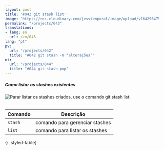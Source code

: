```yaml
---
layout: post
title: '#043 git stash list'
image: "https://res.cloudinary.com/jesstemporal/image/upload/v1642964759/gitfichas/pt/043/thumbnail_j82cyb.jpg"
permalink: "/projects/043"
translations:
- lang: en
  url: /en/043
lang: "pt"
pv:
  url: "/projects/042"
  title: "#042 git stash -m “alterações”"
nt:
  url: "/projects/044"
  title: "#044 git stash pop"
---
```

##### Como listar os stashes existentes

<img alt="Parar listar os stashes criados, use o comando git stash list." src="https://res.cloudinary.com/jesstemporal/image/upload/v1642964759/gitfichas/pt/043/full_uuuiaz.jpg"><br><br>

| Comando | Descrição |
|---------|-----------|
| `stash` | comando para gerenciar stashes |
| `list` | comando para listar os stashes |
{: .styled-table}

<!--
<br>

Leia mais sobre esse comando no blog post a seguir:

<a href="https://jtemporal.com/desfazendo-o-ultimo-commit-e-reaproveitando-a-mensagem/">
  <strong>Desfazendo o último commit e mantendo as alterações para um próximo commit</strong>
</a>
-->

